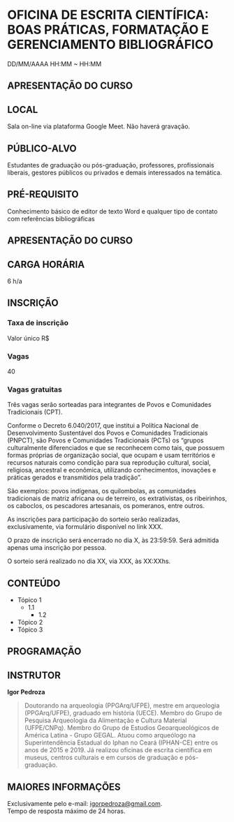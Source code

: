 # **OFICINA DE ESCRITA CIENTÍFICA: BOAS PRÁTICAS, FORMATAÇÃO E GERENCIAMENTO BIBLIOGRÁFICO**
DD/MM/AAAA
HH:MM ~ HH:MM

## APRESENTAÇÃO DO CURSO


## LOCAL
Sala on-line via plataforma Google Meet. Não haverá gravação.

## PÚBLICO-ALVO
Estudantes de graduação ou pós-graduação, professores, profissionais liberais, gestores públicos ou privados e demais interessados na temática.

## PRÉ-REQUISITO
Conhecimento básico de editor de texto Word e qualquer tipo de contato com referências bibliográficas


## APRESENTAÇÃO DO CURSO


## CARGA HORÁRIA
6 h/a

## INSCRIÇÃO

### Taxa de inscrição
Valor único R$ 

### Vagas
40 

### Vagas gratuitas

Três vagas serão sorteadas para integrantes de Povos e Comunidades Tradicionais (CPT).

Conforme o Decreto 6.040/2017, que institui a Política Nacional de Desenvolvimento Sustentável dos Povos e Comunidades Tradicionais (PNPCT), são Povos e Comunidades Tradicionais (PCTs) os “grupos culturalmente diferenciados e que se reconhecem como tais, que possuem formas próprias de organização social, que ocupam e usam territórios e recursos naturais como condição para sua reprodução cultural, social, religiosa, ancestral e econômica, utilizando conhecimentos, inovações e práticas gerados e transmitidos pela tradição”.

São exemplos: povos indígenas, os quilombolas, as comunidades tradicionais de matriz africana ou de terreiro, os extrativistas, os ribeirinhos, os caboclos, os pescadores artesanais, os pomeranos, entre outros.

As inscrições para participação do sorteio serão realizadas, exclusivamente, via formulário disponível no link XXX.

O prazo de inscrição será encerrado no dia X, às 23:59:59. Será admitida apenas uma inscrição por pessoa.

O sorteio será realizado no dia XX, via XXX, às XX:XXhs.


## CONTEÚDO

- Tópico 1
  - 1.1
    - 1.2
- Tópico 2
- Tópico 3

## PROGRAMAÇÃO

## INSTRUTOR

**Igor Pedroza**  
>Doutorando na arqueologia (PPGArq/UFPE), mestre em arqueologia (PPGArq/UFPE), graduado em história (UECE). Membro do Grupo de Pesquisa Arqueologia da Alimentação e Cultura Material (UFPE/CNPq). Membro do Grupo de Estudios Geoarqueológicos de América Latina - Grupo GEGAL. Atuou como arqueólogo na Superintendência Estadual do Iphan no Ceará (IPHAN-CE) entre os anos de 2015 e 2019. Já realizou oficinas de escrita científica em museus, centros culturais e em cursos de graduação e pós-graduação.

## MAIORES INFORMAÇÕES
Exclusivamente pelo e-mail: igorpedroza@gmail.com.  
Tempo de resposta máximo de 24 horas.  
